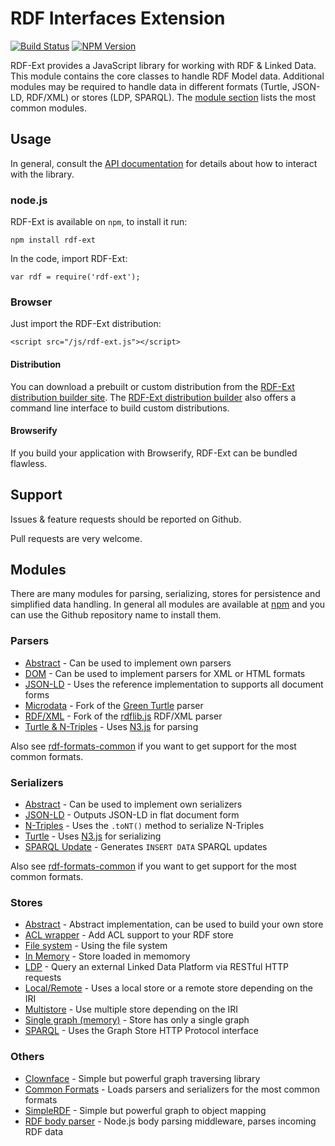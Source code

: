 # RDF Interfaces Extension

[![Build Status](https://travis-ci.org/rdf-ext/rdf-ext.svg?branch=master)](https://travis-ci.org/zazukoians/rdf-ext)
[![NPM Version](https://img.shields.io/npm/v/rdf-ext.svg?style=flat)](https://npm.im/rdf-ext)


RDF-Ext provides a JavaScript library for working with RDF & Linked Data.
This module contains the core classes to handle RDF Model data.
Additional modules may be required to handle data in different formats (Turtle, JSON-LD, RDF/XML) or stores (LDP, SPARQL).
The [module section](#modules) lists the most common modules.


## Usage

In general, consult the [API documentation](https://github.com/rdf-ext/rdf-ext-spec/blob/gh-pages/API.md) for details about how to interact with the library.


### node.js

RDF-Ext is available on `npm`, to install it run:

	npm install rdf-ext

In the code, import RDF-Ext:

	var rdf = require('rdf-ext');


### Browser

Just import the RDF-Ext distribution:

	<script src="/js/rdf-ext.js"></script>


#### Distribution

You can download a prebuilt or custom distribution from the [RDF-Ext distribution builder site](http://rdf-ext.bergnet.org/).
The [RDF-Ext distribution builder](https://github.com/rdf-ext/rdf-ext-dist-builder) also offers a command line interface to build custom distributions.


#### Browserify

If you build your application with Browserify, RDF-Ext can be bundled flawless.


## Support

Issues & feature requests should be reported on Github.

Pull requests are very welcome.


## Modules

There are many modules for parsing, serializing, stores for persistence and simplified data handling. In general all modules are available at [npm](https://www.npmjs.com) and you can use the Github repository name to install them.


### Parsers

* [Abstract](https://github.com/rdf-ext/rdf-parser-abstract) - Can be used to implement own parsers
* [DOM](https://github.com/rdf-ext/rdf-parser-dom) - Can be used to implement parsers for XML or HTML formats
* [JSON-LD](https://github.com/rdf-ext/rdf-parser-jsonld) - Uses the reference implementation to supports all document forms
* [Microdata](https://github.com/rdf-ext/rdf-parser-microdata) - Fork of the [Green Turtle](https://github.com/alexmilowski/green-turtle) parser
* [RDF/XML](https://github.com/rdf-ext/rdf-parser-rdfxml) - Fork of the [rdflib.js](https://github.com/linkeddata/rdflib.js/) RDF/XML parser
* [Turtle & N-Triples](https://github.com/rdf-ext/rdf-parser-n3) - Uses [N3.js](https://github.com/RubenVerborgh/N3.js) for parsing

Also see [rdf-formats-common](https://github.com/rdf-ext/rdf-formats-common) if you want to get support for the most common formats.

### Serializers

* [Abstract](https:https://github.com/rdf-ext/rdf-ext-spec/blob/gh-pages/API.md//github.com/rdf-ext/rdf-serializer-abstract) - Can be used to implement own serializers 
* [JSON-LD](https://github.com/rdf-ext/rdf-serializer-jsonld) - Outputs JSON-LD in flat document form
* [N-Triples](https://github.com/rdf-ext/rdf-serializer-ntriples) - Uses the `.toNT()` method to serialize N-Triples
* [Turtle](https://github.com/rdf-ext/rdf-serializer-n3) - Uses [N3.js](https://github.com/RubenVerborgh/N3.js) for serializing
* [SPARQL Update](https://github.com/rdf-ext/rdf-serializer-sparql-update) - Generates `INSERT DATA` SPARQL updates 

Also see [rdf-formats-common](https://github.com/rdf-ext/rdf-formats-common) if you want to get support for the most common formats.


### Stores

- [Abstract](http://github.com/rdf-ext/rdf-store-abstract) - Abstract implementation, can be used to build your own store
- [ACL wrapper](http://github.com/nicola/rdf-store-acl) - Add ACL support to your RDF store
- [File system](http://github.com/rdf-ext/rdf-store-fs) - Using the file system
- [In Memory](http://github.com/rdf-ext/rdf-store-inmemory) - Store loaded in memomory
- [LDP](http://github.com/rdf-ext/rdf-store-ldp) - Query an external Linked Data Platform via RESTful HTTP requests
- [Local/Remote](http://github.com/nicola/rdf-store-server) - Uses a local store or a remote store depending on the IRI
- [Multistore](http://github.com/nicola/rdf-store-multi) - Use multiple store depending on the IRI
- [Single graph (memory)](http://github.com/rdf-ext/rdf-store-singlegraph) - Store has only a single graph
- [SPARQL](http://github.com/rdf-ext/rdf-store-sparql) - Uses the Graph Store HTTP Protocol interface


### Others

- [Clownface](https://github.com/rdf-ext/clownface) - Simple but powerful graph traversing library
- [Common Formats](https://github.com/rdf-ext/rdf-formats-common) - Loads parsers and serializers for the most common formats
- [SimpleRDF](https://github.com/nicola/simplerdf/) - Simple but powerful graph to object mapping
- [RDF body parser](https://github.com/rdf-ext/rdf-body-parser) - Node.js body parsing middleware, parses incoming RDF data
